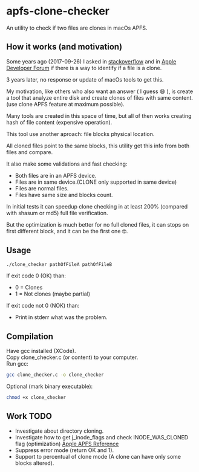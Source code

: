 # apfs-clone-checker
An utility to check if two files are clones in macOs APFS.


## How it works (and motivation)

Some years ago (2017-09-26) I asked in [stackoverflow](https://stackoverflow.com/questions/46417747/apple-file-system-apfs-check-if-file-is-a-clone-on-terminal-shell) and in [Apple Developer Forum](https://developer.apple.com/forums/thread/81100) if there is a way to identify if a file is a clone.

3 years later, no response or update of macOs tools to get this.

My motivation, like others who also want an answer ( I guess :smile: ), is create a tool that analyze entire disk and create clones of files with same content. (use clone APFS feature at maximum possible).

Many tools are created in this space of time, but all of then works creating hash of file content (expensive operation).

This tool use another aproach: file blocks physical location.

All cloned files point to the same blocks, this utility get this info from both files and compare.

It also make some validations and fast checking:
* Both files are in an APFS device.
* Files are in same device.(CLONE only supported in same device)
* Files are normal files.
* Files have same size and blocks count.

In initial tests it can speedup clone checking in at least 200% (compared with shasum or md5) full file verification.

But the optimization is much better for no full cloned files, it can stops on first different block, and it can be the first one :nerd_face:.

## Usage
```.sh
./clone_checker pathOfFileA pathOfFileB
```
If exit code 0 (OK) than:
* 0 = Clones
* 1 = Not clones (maybe partial)

If exit code not 0 (NOK) than:
* Print in stderr what was the problem.

## Compilation
Have gcc installed (XCode).<br>
Copy clone_checker.c (or content) to your computer.<br>
Run gcc:
```.sh
gcc clone_checker.c -o clone_checker
```
Optional (mark binary executable):
```.sh
chmod +x clone_checker
```

## Work TODO
* Investigate about directory cloning.
* Investigate how to get j_inode_flags and check INODE_WAS_CLONED flag (optimization) [Apple APFS Reference](https://developer.apple.com/support/downloads/Apple-File-System-Reference.pdf)
* Suppress error mode (return OK and 1).
* Support to percentual of clone mode (A clone can have only some blocks altered).
